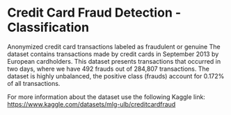 # Credit Card Fraud Detection - Classification
Anonymized credit card transactions labeled as fraudulent or genuine
The dataset contains transactions made by credit cards in September 2013 by European cardholders. This dataset presents transactions that occurred in two days, where we have 492 frauds out of 284,807 transactions. The dataset is highly unbalanced, the positive class (frauds) account for 0.172% of all transactions.

For more information about the dataset use the following Kaggle link:
https://www.kaggle.com/datasets/mlg-ulb/creditcardfraud
